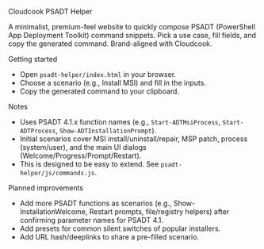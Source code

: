 Cloudcook PSADT Helper

A minimalist, premium-feel website to quickly compose PSADT (PowerShell App Deployment Toolkit) command snippets. Pick a use case, fill fields, and copy the generated command. Brand-aligned with Cloudcook.

Getting started
- Open `psadt-helper/index.html` in your browser.
- Choose a scenario (e.g., Install MSI) and fill in the inputs.
- Copy the generated command to your clipboard.

Notes
- Uses PSADT 4.1.x function names (e.g., `Start-ADTMsiProcess`, `Start-ADTProcess`, `Show-ADTInstallationPrompt`).
- Initial scenarios cover MSI install/uninstall/repair, MSP patch, process (system/user), and the main UI dialogs (Welcome/Progress/Prompt/Restart).
- This is designed to be easy to extend. See `psadt-helper/js/commands.js`.

Planned improvements
- Add more PSADT functions as scenarios (e.g., Show-InstallationWelcome, Restart prompts, file/registry helpers) after confirming parameter names for PSADT 4.1.
- Add presets for common silent switches of popular installers.
- Add URL hash/deeplinks to share a pre-filled scenario.

